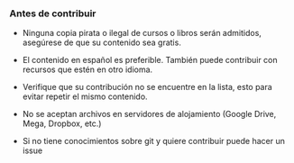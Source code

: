 ### Antes de contribuir

- Ninguna copia pirata o ilegal de cursos o libros serán admitidos, asegúrese de que su contenido sea gratis.

- El contenido en español es preferible. También puede contribuir con recursos que estén en otro idioma.

- Verifique que su contribución no se encuentre en la lista, esto para evitar repetir el mismo contenido.

- No se aceptan archivos en servidores de alojamiento (Google Drive, Mega, Dropbox, etc.)

- Si no tiene conocimientos sobre git y quiere contribuir puede hacer un issue
